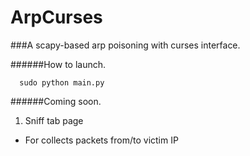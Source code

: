 # ArpCurses
###A scapy-based arp poisoning with curses interface.


######How to launch.
```
  sudo python main.py
```


######Coming soon.
1. Sniff tab page
  *  For collects packets from/to victim IP
